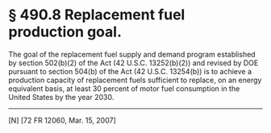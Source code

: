 # § 490.8   Replacement fuel production goal.

The goal of the replacement fuel supply and demand program established by section 502(b)(2) of the Act (42 U.S.C. 13252(b)(2)) and revised by DOE pursuant to section 504(b) of the Act (42 U.S.C. 13254(b)) is to achieve a production capacity of replacement fuels sufficient to replace, on an energy equivalent basis, at least 30 percent of motor fuel consumption in the United States by the year 2030.



---

[N] [72 FR 12060, Mar. 15, 2007]




